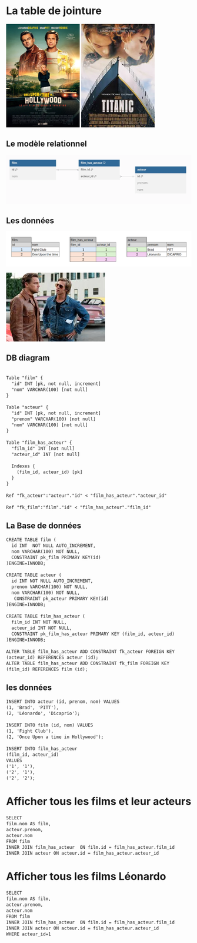 # La table de jointure
![film](../img/13/once.webp)
![db](../img/13/titanic.webp)
## Le modèle relationnel
![db](../img/13/db.webp)

## Les données
![db2](../img/13/data.png)
  
![film](../img/13/once2.jpg)
## DB diagram
```

Table "film" {
  "id" INT [pk, not null, increment]
  "nom" VARCHAR(100) [not null]
}

Table "acteur" {
  "id" INT [pk, not null, increment]
  "prenom" VARCHAR(100) [not null]
  "nom" VARCHAR(100) [not null]
}

Table "film_has_acteur" {
  "film_id" INT [not null]
  "acteur_id" INT [not null]

  Indexes {
    (film_id, acteur_id) [pk]
  }
}

Ref "fk_acteur":"acteur"."id" < "film_has_acteur"."acteur_id"

Ref "fk_film":"film"."id" < "film_has_acteur"."film_id"

```

## La Base de données
```mysql
CREATE TABLE film (
  id INT  NOT NULL AUTO_INCREMENT,
  nom VARCHAR(100) NOT NULL,
  CONSTRAINT pk_film PRIMARY KEY(id)
)ENGINE=INNODB;

CREATE TABLE acteur (
  id INT NOT NULL AUTO_INCREMENT,
  prenom VARCHAR(100) NOT NULL,
  nom VARCHAR(100) NOT NULL,
   CONSTRAINT pk_acteur PRIMARY KEY(id)
)ENGINE=INNODB;

CREATE TABLE film_has_acteur (
  film_id INT NOT NULL,
  acteur_id INT NOT NULL,
  CONSTRAINT pk_film_has_acteur PRIMARY KEY (film_id, acteur_id)
)ENGINE=INNODB;

ALTER TABLE film_has_acteur ADD CONSTRAINT fk_acteur FOREIGN KEY (acteur_id) REFERENCES acteur (id);
ALTER TABLE film_has_acteur ADD CONSTRAINT fk_film FOREIGN KEY (film_id) REFERENCES film (id);
```
## les données
```mysql
INSERT INTO acteur (id, prenom, nom) VALUES
(1, 'Brad', 'PITT'),
(2, 'Léonardo', 'Dicaprio');

INSERT INTO film (id, nom) VALUES
(1, 'Fight Club'),
(2, 'Once Upon a time in Hollywood');

INSERT INTO film_has_acteur 
(film_id, acteur_id) 
VALUES 
('1', '1'), 
('2', '1'), 
('2', '2');
```

# Afficher tous les films et leur acteurs
```mysql
SELECT 
film.nom AS film,
acteur.prenom,
acteur.nom
FROM film
INNER JOIN film_has_acteur  ON film.id = film_has_acteur.film_id
INNER JOIN acteur ON acteur.id = film_has_acteur.acteur_id
```


# Afficher tous les films Léonardo
```mysql
SELECT 
film.nom AS film,
acteur.prenom,
acteur.nom
FROM film
INNER JOIN film_has_acteur  ON film.id = film_has_acteur.film_id
INNER JOIN acteur ON acteur.id = film_has_acteur.acteur_id
WHERE acteur_id=1
```